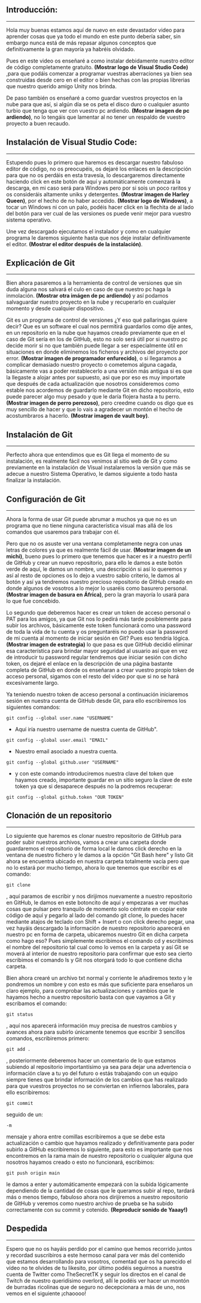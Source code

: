 ## Introducción:

---

Hola muy buenas estamos aquí de nuevo en este devastador video para aprender cosas que ya todo el mundo en este punto debería saber, sin embargo nunca está de más repasar algunos conceptos que definitivamente la gran mayoría ya habréis olvidado.

Pues en este video os enseñaré a como instalar debidamente nuestro editor de código completamente gratuito. **(Mostrar logo de Visual Studio Code)** ,para que podáis comenzar a programar vuestras aberraciones ya bien sea construidas desde cero en el editor o bien hechas con las propias librerias que nuestro querido amigo Unity nos brinda.

De paso también os enseñaré a como guardar vuestros proyectos en la nube para que así, si algún día se os peta el disco duro o cualquier asunto turbio que tenga que ver con vuestro pc ardiendo. **(Mostrar imagen de pc ardiendo)**, no lo tengáis que lamentar al no tener un respaldo de vuestro proyecto a buen recaudo.

## Instalación de Visual Studio Code:

---

Estupendo pues lo primero que haremos es descargar nuestro fabuloso editor de código, no os preocupéis, os dejaré los enlaces en la descripción para que no os perdáis en esta travesía, lo descargaremos directamente haciendo click en este botón de aquí y automáticamente comenzará la descarga, en mi caso será para Windows pero por si sois un poco raritos y os consideráis altamente uniks y detergentes. **(Mostrar imagen de Harley Queen)**, por el hecho de no haber accedido. **(Mostrar logo de Windows)**, a tocar un Windows ni con un palo, podéis hacer click en la flechita de al lado del botón para ver cual de las versiones os puede venir mejor para vuestro sistema operativo.

Une vez descargado ejecutamos el instalador y como en cualquier programa le daremos siguiente hasta que nos deje instalar definitivamente el editor. **(Mostrar el editor después de la instalación)**.

## Explicación de Git

---

Bien ahora pasaremos a la herramienta de control de versiones que sin duda alguna nos salvará el culo en caso de que nuestro pc haga la inmolación. **(Mostrar otra imágen de pc ardiendo)** y así podamos salvaguardar nuestro proyecto en la nube y recuperarlo en cualquier momento y desde cualquier dispositivo.

Git es un programa de control de versiones ¿Y eso qué pallaringas quiere decir? Que es un software el cual nos permitirá guardarlos como dije antes, en un repositorio en la nube que hayamos creado previamente que en el caso de Git sería en los de GitHub, esto no solo será útil por si nuestro pc decide morir si no que también puede llegar a ser especialmente útil en situaciones en donde eliminemos los ficheros y archivos del proyecto por error. **(Mostrar imagen de programador enfurecido)**, o si llegaramos a complicar demasiado nuestro proyecto o cometemos alguna cagada, básicamente vas a poder restablecerlo a una versión más antigua si es que la llegaste a alojar antes por supuesto, asi que por eso es muy importate que después de cada actualización que nosotros consideremos como estable nos acordemos de guardarlo mediante Git en dicho repositorio, esto puede parecer algo muy pesado y que le daría flojera hasta a tu perro. **(Mostrar imagen de perro perezoso)**, pero creedme cuando os digo que es muy sencillo de hacer y que lo vais a agradecer un montón el hecho de acostumbraros a hacerlo. **(Mostrar imagen de vault boy)**.

## Instalación de Git

---

Perfecto ahora que entendimos que es Git llega el momento de su instalación, es realmente fácil nos venimos al sitio web de Git y como previamente en la instalación de Visual instalaremos la versión que más se adecue a nuestro Sistema Operativo, le damos siguiente a todo hasta finalizar la instalación.

## Configuración de Git

---

Ahora la forma de usar Git puede abrumar a muchos ya que no es un programa que no tiene ninguna característica visual mas allá de los comandos que usaremos para trabajar con él. 

Pero que no os asuste ver una ventana completamente negra con unas letras de colores ya que es realmente fácil de usar. **(Mostrar imagen de un michi)**, bueno pues lo primero que tenemos que hacer es ir a nuestro perfil de GitHub y crear un nuevo repositorio, para ello le damos a este botón verde de aquí, le damos un nombre, una descripción si así lo queremos y así al resto de opciones os lo dejo a vuestro sabio criterio, le damos al botón y así ya tendremos nuestro precioso repositorio de GitHub creado en donde algunos de vosotros a lo mejor lo usaréis como basurero personal. **(Mostrar imagen de basura en África)**, pero la gran mayoría lo usará para lo que fue concebido.

Lo segundo que deberemos hacer es crear un token de acceso personal o PAT para los amigos, ya que Git nos lo pedirá más tarde posiblemente para subir los archivos, básicamente este token funcionará como una password de toda la vida de tu cuenta y os preguntaréis no puedo usar la password de mi cuenta al momento de iniciar sesión en Git? Pues eso tendría lógica. **(Mostrar imagen de estrategia)** lo que pasa es que GitHub decidió eliminar esa característica para brindar mayor seguridad al usuario así que en vez de introducir tu password regular tendremos que iniciar sesión con dicho token, os dejaré el enlace en la descripción de una página bastante completa de GitHub en donde os enseñaran a crear vuestro propio token de acceso personal, sigamos con el resto del vídeo por que si no se hará excesivamente largo.

Ya teniendo nuestro token de acceso personal a continuación iniciaremos sesión en nuestra cuenta de GitHub desde Git, para ello escribiremos los siguientes comandos:

```
git config --global user.name "USERNAME"
```

 * Aquí iría nuestro username de nuestra cuenta de GitHub".

```
git config --global user.email "EMAIL"
```

 * Nuestro email asociado a nuestra cuenta.

```
git config --global github.user "USERNAME"
```

 * y con este comando introduciremos nuestra clave del token que hayamos creado, importante guardar en un sitio seguro la clave de este token ya que si desaparece después no la podremos recuperar:

```
git config --global github.token "OUR TOKEN"
```
## Clonación de un repositorio

---

Lo siguiente que haremos es clonar nuestro repositorio de GitHub para poder subir nuestros archivos, vamos a crear una carpeta donde guardaremos el repositorio de forma local le damos click derecho en la ventana de nuestro fichero y le damos a la opción "Git Bash here" y listo Git ahora se encuentra ubicado en nuestra carpeta totalmente vacía pero que no lo estará por mucho tiempo, ahora lo que tenemos que escribir es el comando:

```
git clone
```

, aquí paramos de escribir y nos dirijimos nuevamente a nuestro repositorio en GitHub, le damos en este botoncito de aquí y empezaras a ver muchas cosas que pulsar pero tranquilo de momento solo céntrate en copiar este código de aquí y pegarlo al lado del comando git clone, lo puedes hacer mediante atajos de teclado con Shift + Insert o con click derecho pegar, una vez hayáis descargado la información de nuestro repositorio aparecerá en nuestro pc en forma de carpeta, ubicaremos nuestro Git en dicha carpeta como hago eso? Pues simplemente escribimos el comando cd y escribimos el nombre del repositorio tal cual como lo vemos en la carpeta y así Git se moverá al interior de nuestro repositorio para confirmar que esto sea cierto escribimos el comando ls y Git nos otorgará todo lo que contiene dicha carpeta.

Bien ahora crearé un archivo txt normal y corriente le añadiremos texto y le pondremos un nombre y con esto es más que suficiente para enseñaros un claro ejemplo, para comprobar las actualizaciones y cambios que le hayamos hecho a nuestro repositorio basta con que vayamos a Git y escribamos el comando:

```
git status
```

, aquí nos aparecerá información muy precisa de nuestros cambios y avances ahora para subirlo únicamente tenemos que escribir 3 sencillos comandos, escribiremos primero:

```
git add .
```
, posteriormente deberemos hacer un comentario de lo que estamos subiendo al repositorio importantísimo ya sea para dejar una advertencia o información clave a tu yo del futuro o estás trabajando con un equipo siempre tienes que brindar información de los cambios que has realizado para que vuestros proyectos no se conviertan en infiernos laborales, para ello escribiremos:

```
git commit
```

seguido de un:

```
-m
```

mensaje y ahora entre comillas escribiremos a que se debe esta actualización o cambio que hayamos realizado y definitivamente para poder subirlo a GitHub escribiremos lo siguiente, para esto es importante que nos encontremos en la rama main de nuestro repositorio o cualquier alguna que nosotros hayamos creado o esto no funcionará, escribimos:

```
git push origin main
```

le damos a enter y automáticamente empezará con la subida lógicamente dependiendo de la cantidad de cosas que le queramos subir al repo, tardará más o menos tiempo, fabuloso ahora nos dirijiremos a nuestro repositorio de GitHub y veremos como nuestro archivo de prueba se ha subido correctamente con su commit y cotenido. **(Reproducir sonido de Yaaay!)**

## Despedida

---

Espero que no os hayáis perdido por el camino que hemos recorrido juntos y recordad suscribiros a este hermoso canal para ver más del contenido que estamos desarrollando para vosotros, comentad que os ha parecido el vídeo no te olvides de tu likesito, por último podéis seguirnos a nuestra cuenta de Twitter como TheSecretTK y seguir los directos en el canal de Twitch de nuestro queridísimo overlord, allí le podéis ver hacer un montón de burradas ricolinas que de seguro no decepcionara a más de uno, nos vemos en el siguiente ¡chaoooo!




